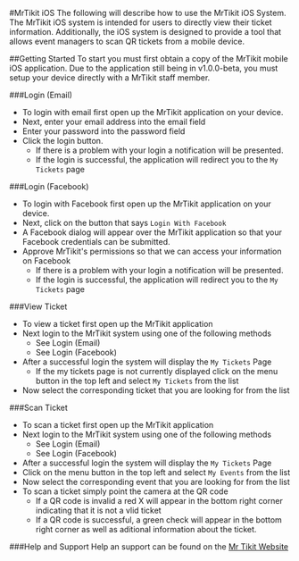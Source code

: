 #MrTikit iOS
The following will describe how to use the MrTikit iOS System. The MrTikit iOS system is intended for users to directly view their ticket information. Additionally, the iOS system is designed to provide a tool that allows event managers to scan QR tickets from a mobile device.  

##Getting Started
To start you must first obtain a copy of the MrTikit mobile iOS application. Due to the application still being in v1.0.0-beta, you must setup your device directly with a MrTikit staff member. 

###Login (Email)
* To login with email first open up the MrTikit application on your device.
* Next, enter your email address into the email field
* Enter your password into the password field
* Click the login button.
  * If there is a problem with your login a notification will be presented. 
  * If the login is successful, the application will redirect you to the `My Tickets` page

###Login (Facebook)
* To login with Facebook first open up the MrTikit application on your device.
* Next, click on the button that says `Login With Facebook`
* A Facebook dialog will appear over the MrTikit application so that your Facebook credentials can be submitted.
* Approve MrTikit's permissions so that we can access your information on Facebook
  * If there is a problem with your login a notification will be presented. 
  * If the login is successful, the application will redirect you to the `My Tickets` page

###View Ticket
* To view a ticket first open up the MrTikit application
* Next login to the MrTikit system using one of the following methods
  * See Login (Email)
  * See Login (Facebook)
* After a successful login the system will display the `My Tickets` Page
  * If the my tickets page is not currently displayed click on the menu button in the top left and select `My Tickets` from the list
* Now select the corresponding ticket that you are looking for from the list

###Scan Ticket
* To scan a ticket first open up the MrTikit application
* Next login to the MrTikit system using one of the following methods
  * See Login (Email)
  * See Login (Facebook)
* After a successful login the system will display the `My Tickets` Page
* Click on the menu button in the top left and select `My Events` from the list
* Now select the corresponding event that you are looking for from the list
* To scan a ticket simply point the camera at the QR code
  * If a QR code is invalid a red X will appear in the bottom right corner indicating that it is not a vlid ticket
  * If a QR code is successful, a green check will appear in the bottom right corner as well as aditional information about the ticket. 

###Help and Support
Help an support can be found on the [Mr Tikit Website](https://www.MrTikit.com)
